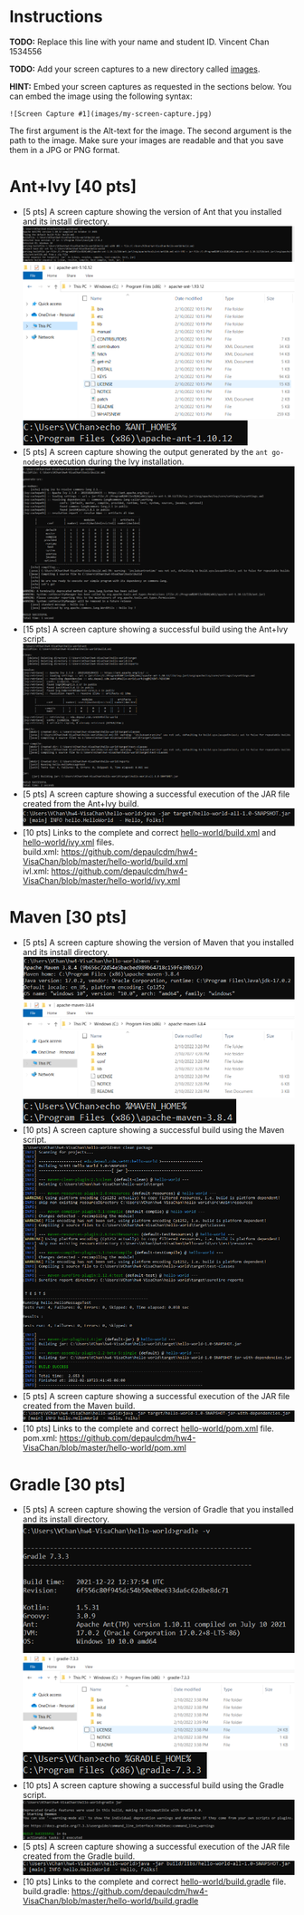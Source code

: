# Instructions
**TODO:** Replace this line with your name and student ID. 
Vincent Chan 1534556

**TODO:** Add your screen captures to a new directory called [images](images).

**HINT:** Embed your screen captures as requested in the sections below. You can embed the image using the following syntax:

```
![Screen Capture #1](images/my-screen-capture.jpg)
```

The first argument is the Alt-text for the image. The second argument is the path to the image. Make sure your images are readable and that you save them in a JPG or PNG format.

# Ant+Ivy [40 pts]
- [5 pts] A screen capture showing the version of Ant that you installed and its install directory. <br />
	  ![Ant Version](images/AntVersion.PNG) <br />
	  ![Ant Installed Directory](images/AntDirectory.PNG) <br />
	  ![Ant Home](images/AntHome.PNG) <br />
- [5 pts] A screen capture showing the output generated by the `ant go-nodeps` execution during the Ivy installation. <br />
	  ![Ant Go-nodeps](images/ivyAfter.PNG) <br />
- [15 pts] A screen capture showing a successful build using the Ant+Ivy script. <br />
	  ![Ant Build](images/AntBuild.PNG) <br />
- [5 pts] A screen capture showing a successful execution of the JAR file created from the Ant+Ivy build. <br />
	  ![Ant Execution](images/AntExecution.PNG) <br />
- [10 pts] Links to the complete and correct [hello-world/build.xml](hello-world/build.xml) and [hello-world/ivy.xml](hello-world/ivy.xml) files. <br />
	  build.xml: https://github.com/depaulcdm/hw4-VisaChan/blob/master/hello-world/build.xml <br />
	  ivl.xml: https://github.com/depaulcdm/hw4-VisaChan/blob/master/hello-world/ivy.xml <br />
	

# Maven [30 pts]
- [5 pts] A screen capture showing the version of Maven that you installed and its install directory. <br />
	  ![Maven Version](images/MvnVersion.PNG) <br />
	  ![Maven Installed Directory](images/MvnDirectory.PNG) <br />
	  ![Maven Home](images/MvnHome.PNG) <br />
- [10 pts] A screen capture showing a successful build using the Maven script. <br />
	  ![Maven Build](images/MvnBuild.PNG) <br />
- [5 pts] A screen capture showing a successful execution of the JAR file created from the Maven build. <br />
	  ![Maven Execution](images/MvnExecution.PNG) <br />
- [10 pts] Links to the complete and correct [hello-world/pom.xml](hello-world/pom.xml) file. <br />
	  pom.xml: https://github.com/depaulcdm/hw4-VisaChan/blob/master/hello-world/pom.xml <br />

# Gradle [30 pts]
- [5 pts] A screen capture showing the version of Gradle that you installed and its install directory. <br />
	  ![Gradle Version](images/GradleVersion.PNG) <br />
	  ![Gradle Installed Directory](images/GradleDirectory.PNG) <br />
	  ![Gradle Home](images/GradleHome.PNG) <br />
- [10 pts] A screen capture showing a successful build using the Gradle script. <br />
	  ![Gradle Version](images/GradleBuild.PNG) <br />
- [5 pts] A screen capture showing a successful execution of the JAR file created from the Gradle build. <br />
	  ![Gradle Execution](images/GradleExecution.PNG) <br />
- [10 pts] Links to the complete and correct [hello-world/build.gradle](hello-world/build.gradle) file. <br />
	  build.gradle: https://github.com/depaulcdm/hw4-VisaChan/blob/master/hello-world/build.gradle <br />
